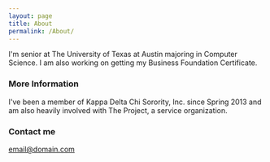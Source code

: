 ```yaml
---
layout: page
title: About
permalink: /About/
---
```


I'm senior at The University of Texas at Austin majoring in Computer Science. I am also working on getting my Business Foundation Certificate.

### More Information

I've been a member of Kappa Delta Chi Sorority, Inc. since Spring 2013 and am also heavily involved with The Project, a service organization.

### Contact me

[email@domain.com](mailto:email@domain.com)
